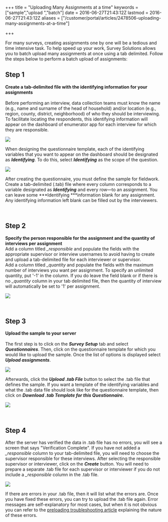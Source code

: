 +++
title = "Uploading Many Assignments at a time"
keywords = ["sample","upload ","batch"]
date = 2016-06-27T21:43:12Z
lastmod = 2016-06-27T21:43:12Z
aliases = ["/customer/portal/articles/2478506-uploading-many-assignments-at-a-time"]

+++

For many surveys, creating assignments one by one will be a tedious and
time intensive task. To help speed up your work, Survey Solutions allows
you to batch upload many assignments at once using a tab delimited.
Follow the steps below to perform a batch upload of assignments:

Step 1
------

  
**Create a tab-delimited file with the identifying information for your
assignments**  
   
Before performing an interview, data collection teams must know the name
(e.g., name and surname of the head of household) and/or location (e.g.,
region, county, district, neighborhood) of who they should be
interviewing. To facilitate locating the respondents, this identifying
information will appear on the dashboard of enumerator app for each
interview for which they are responsible.  
  
  
![](/images/795408.png)  
  
  
When designing the questionnaire template, each of the identifying
variables that you want to appear on the dashboard should be designated
as ***Identifying***. To do this, select ***Identifying*** as the scope
of the question.   
  
  
![](/images/774325.png)  
  
  
After creating the questionnaire, you must define the sample for
fieldwork. Create a tab-delimited (.tab) file where every column
corresponds to a variable ​​designated as ***Identifying*** and every
row—to an assignment. You can leave some ***Identifying ***information
blank for any assignment. Any identifying information left blank can be
filled out by the interviewers.  
  
  
 

Step 2
------

  
**Specify the person responsible for the assignment and the quantity of
interviews per assignment**  
Add a column titled *\_responsible* and populate the fields with the
appropriate supervisor or interview usernames to avoid having to create
and upload a tab-delimited file for each interviewer or supervisor.  
Add a column titled *\_quantity* and populate the fields with the
maximum number of interviews you want per assignment. To specify an
unlimited quantity, put '-1' in the column. If you do leave the field
blank or if there is no *\_quantity* column in your tab delimited file,
then the quantity of interview will automatically be set to '1' per
assignment.  
  
![](/images/795400.png)  
  
 

Step 3
------

  
**Upload the sample to your server**  
   
The first step is to click on the ***Survey Setup*** tab and select
***Questionnaires***. Then, click on the questionnaire template for
which you would like to upload the sample. Once the list of options is
displayed select ***Upload assignments***.  
  
  
![](/images/795371.png)  
  
  
Afterwards, click the ***Upload .tab File*** button to select the .tab
file that defines the sample. If you want a template of the identifying
variables and what the .tab data file should look like for the
questionnaire template, then click on ***Download .tab Template for this
Questionnaire.***  
  
![](/images/795375.png)  
  
 

Step 4
------

  
After the server has verified the data in .tab file has no errors, you
will see a screen that says "Verification Complete". If you have not
added a *\_responsible* column to your tab-delimited file, you will need
to choose the supervisor responsible for these interviews. After
selecting the responsible supervisor or interviewer, click on the
***Create*** button. You will need to prepare a separate .tab file for
each supervisor or interviewer if you do not include a *\_responsible*
column in the .tab file.  
  
![](/images/795407.png)  
  
If there are errors in your .tab file, then it will list what the errors
are. Once you have fixed these errors, you can try to upload the .tab
file again. Error messages are self-explanatory for most cases, but when
it is not obvious you can refer to the [preloading troubleshooting
article](http://support.mysurvey.solutions/customer/en/portal/articles/2928007-errors-in-user-supplied-files-for-preloading) explaining
the nature of these errors.
